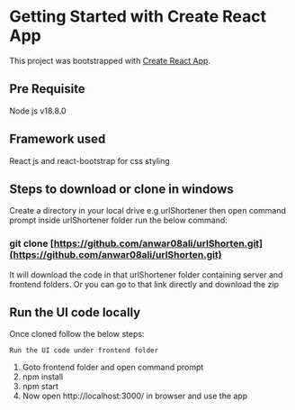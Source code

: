 # Getting Started with Create React App

This project was bootstrapped with [Create React App](https://github.com/facebook/create-react-app).

## Pre Requisite

Node js v18.8.0

## Framework used

React js and react-bootstrap for css styling

## Steps to download or clone in windows

Create a directory in your local drive e.g urlShortener then open command prompt inside urlShortener folder
run the below command:

### git clone [https://github.com/anwar08ali/urlShorten.git](https://github.com/anwar08ali/urlShorten.git)

It will download the code in that urlShortener folder containing server and frontend folders. Or you can go to that link directly and download the zip

## Run the UI code locally

Once cloned follow the below steps:

`Run the UI code under frontend folder`

1. Goto frontend folder and open command prompt
2. npm install
3. npm start
4. Now open http://localhost:3000/ in browser and use the app
